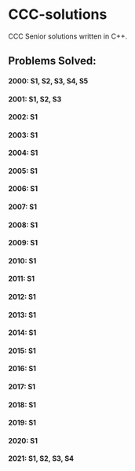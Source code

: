 # CCC-solutions
CCC Senior solutions written in C++. 

## Problems Solved:

#### 2000: S1, S2, S3, S4, S5
#### 2001: S1, S2, S3
#### 2002: S1
#### 2003: S1
#### 2004: S1
#### 2005: S1
#### 2006: S1
#### 2007: S1
#### 2008: S1
#### 2009: S1
#### 2010: S1
#### 2011: S1
#### 2012: S1
#### 2013: S1
#### 2014: S1
#### 2015: S1
#### 2016: S1
#### 2017: S1
#### 2018: S1
#### 2019: S1
#### 2020: S1
#### 2021: S1, S2, S3, S4

